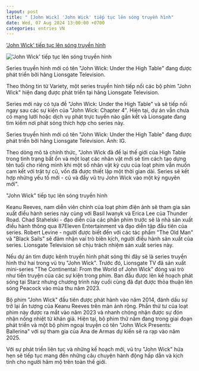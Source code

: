 ```yaml
---
layout: post
title: " [John Wick] 'John Wick' tiếp tục lên sóng truyền hình"
date: Wed, 07 Aug 2024 13:00:00 +0700
categories: entries VN
---
```

['John Wick' tiếp tục lên sóng truyền hình](https://danviet.vn/john-wick-tiep-tuc-len-song-truyen-hinh-2024080611353121.htm)

!['John Wick' tiếp tục lên sóng truyền hình](https://danviet.mediacdn.vn/zoom/600_315/296231569849192448/2024/8/6/john-wick-chapter-4-keanu-1722918860027971736398-0-28-563-929-crop-17229189153151376292691.jpg)

Series truyền hình mới có tên "John Wick: Under the High Table" đang được phát triển bởi hãng Lionsgate Television.

Theo thông tin từ Variety, một series truyền hình tiếp nối các bộ phim "John Wick" hiện đang được phát triển tại hãng Lionsgate Television.



Series mới này có tựa đề "John Wick: Under the High Table" và sẽ tiếp nối ngay sau các sự kiện của "John Wick: Chapter 4". Hiện tại, dự án vẫn chưa có mạng lưới hoặc dịch vụ phát trực tuyến nào gắn kết và Lionsgate đang tìm kiếm nơi phát sóng thích hợp cho series này.

Series truyền hình mới có tên "John Wick: Under the High Table" đang được phát triển bởi hãng Lionsgate Television. Ảnh: IG.

Theo dòng mô tả chính thức, "John Wick đã để lại thế giới của High Table trong tình trạng bất ổn và một loạt các nhân vật mới sẽ tìm cách tạo dựng tên tuổi cho riêng mình khi một số nhân vật kỳ cựu của loạt phim vẫn muốn cam kết với trật tự cũ, vốn đã được thiết lập một thời gian dài. Series sẽ kết hợp những yếu tố mới - cũ và đẩy vũ trụ John Wick vào một kỷ nguyên mới".

"John Wick" tiếp tục lên sóng truyền hình

Keanu Reeves, nam diễn viên chính của loạt phim điện ảnh sẽ tham gia sản xuất điều hành series này cùng với Basil Iwanyk và Erica Lee của Thunder Road. Chad Stahelski - đạo diễn của các phần phim trước sẽ là nhà sản xuất điều hành thông qua 87Eleven Entertainment và đạo diễn tập đầu tiên của series. Robert Levine - người được biết đến với các tác phẩm "The Old Man" và "Black Sails" sẽ đảm nhận vai trò biên kịch, người điều hành sản xuất của series. Lionsgate Television sẽ chịu trách nhiệm sản xuất series này.

Nếu dự án tìm được kênh truyền hình phát sóng thì đây sẽ là series truyền hình thứ hai trong vũ trụ "John Wick". Trước đó, Lionsgate TV đã sản xuất mini-series "The Continental: From the World of John Wick" đóng vai trò như tiền truyện của các sự kiện trong phim. Ban đầu được lên kế hoạch phát sóng tại Starz nhưng chương trình này cuối cùng đã đạt được thỏa thuận lên sóng Peacock vào mùa thu năm 2023.

Bộ phim "John Wick" đầu tiên được phát hành vào năm 2014, đánh dấu sự trở lại ấn tượng của Keanu Reeves trên màn ảnh rộng. Phần thứ tư của loạt phim này được ra mắt vào năm 2023 và nhanh chóng nhận được sự đón nhận nồng nhiệt từ khán giả. Hiện tại, bộ phim thứ năm đang trong giai đoạn phát triển và một bộ phim ngoại truyện có tên "John Wick Presents: Ballerina" với sự tham gia của Ana de Armas dự kiến sẽ ra rạp vào năm 2025.

Với sự phát triển liên tục và những kế hoạch mới, vũ trụ "John Wick" hứa hẹn sẽ tiếp tục mang đến những câu chuyện hành động hấp dẫn và kịch tính cho người hâm mộ trên toàn thế giới.

